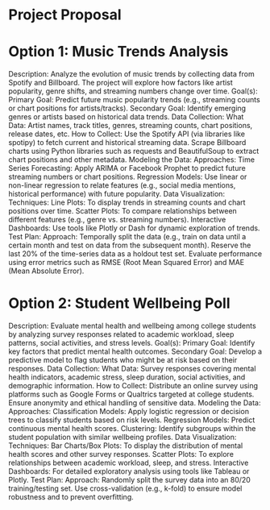 # Project Proposal

# Option 1: Music Trends Analysis
Description:
Analyze the evolution of music trends by collecting data from Spotify and Billboard. The project will explore how factors like artist popularity, genre shifts, and streaming numbers change over time.
Goal(s):
Primary Goal: Predict future music popularity trends (e.g., streaming counts or chart positions for artists/tracks).
Secondary Goal: Identify emerging genres or artists based on historical data trends.
Data Collection:
What Data: Artist names, track titles, genres, streaming counts, chart positions, release dates, etc.
How to Collect:
Use the Spotify API (via libraries like spotipy) to fetch current and historical streaming data.
Scrape Billboard charts using Python libraries such as requests and BeautifulSoup to extract chart positions and other metadata.
Modeling the Data:
Approaches:
Time Series Forecasting: Apply ARIMA or Facebook Prophet to predict future streaming numbers or chart positions.
Regression Models: Use linear or non-linear regression to relate features (e.g., social media mentions, historical performance) with future popularity.
Data Visualization:
Techniques:
Line Plots: To display trends in streaming counts and chart positions over time.
Scatter Plots: To compare relationships between different features (e.g., genre vs. streaming numbers).
Interactive Dashboards: Use tools like Plotly or Dash for dynamic exploration of trends.
Test Plan:
Approach:
Temporally split the data (e.g., train on data until a certain month and test on data from the subsequent month).
Reserve the last 20% of the time-series data as a holdout test set.
Evaluate performance using error metrics such as RMSE (Root Mean Squared Error) and MAE (Mean Absolute Error).

# Option 2: Student Wellbeing Poll
Description:
Evaluate mental health and wellbeing among college students by analyzing survey responses related to academic workload, sleep patterns, social activities, and stress levels.
Goal(s):
Primary Goal: Identify key factors that predict mental health outcomes.
Secondary Goal: Develop a predictive model to flag students who might be at risk based on their responses.
Data Collection:
What Data: Survey responses covering mental health indicators, academic stress, sleep duration, social activities, and demographic information.
How to Collect:
Distribute an online survey using platforms such as Google Forms or Qualtrics targeted at college students.
Ensure anonymity and ethical handling of sensitive data.
Modeling the Data:
Approaches:
Classification Models: Apply logistic regression or decision trees to classify students based on risk levels.
Regression Models: Predict continuous mental health scores.
Clustering: Identify subgroups within the student population with similar wellbeing profiles.
Data Visualization:
Techniques:
Bar Charts/Box Plots: To display the distribution of mental health scores and other survey responses.
Scatter Plots: To explore relationships between academic workload, sleep, and stress.
Interactive Dashboards: For detailed exploratory analysis using tools like Tableau or Plotly.
Test Plan:
Approach:
Randomly split the survey data into an 80/20 training/testing set.
Use cross-validation (e.g., k-fold) to ensure model robustness and to prevent overfitting.
